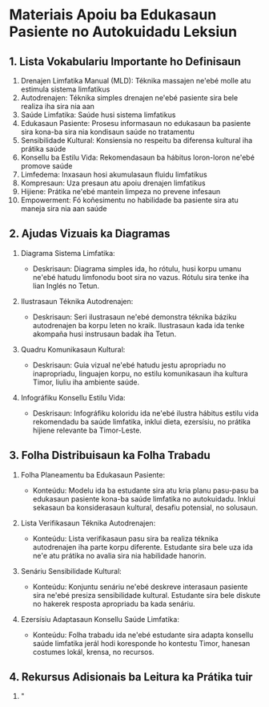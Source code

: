 # Materiais Apoiu ba Edukasaun Pasiente no Autokuidadu Leksiun

## 1. Lista Vokabulariu Importante ho Definisaun

1. Drenajen Limfatika Manual (MLD): Téknika massajen ne'ebé molle atu estimula sistema limfatikus
2. Autodrenajen: Téknika simples drenajen ne'ebé pasiente sira bele realiza iha sira nia aan
3. Saúde Limfatika: Saúde husi sistema limfatikus
4. Edukasaun Pasiente: Prosesu informasaun no edukasaun ba pasiente sira kona-ba sira nia kondisaun saúde no tratamentu
5. Sensibilidade Kultural: Konsiensia no respeitu ba diferensa kultural iha prátika saúde
6. Konsellu ba Estilu Vida: Rekomendasaun ba hábitus loron-loron ne'ebé promove saúde
7. Limfedema: Inxasaun hosi akumulasaun fluidu limfatikus
8. Kompresaun: Uza presaun atu apoiu drenajen limfatikus
9. Hijiene: Prátika ne'ebé mantein limpeza no prevene infesaun
10. Empowerment: Fó koñesimentu no habilidade ba pasiente sira atu maneja sira nia aan saúde

## 2. Ajudas Vizuais ka Diagramas

1. Diagrama Sistema Limfatika:
   - Deskrisaun: Diagrama simples ida, ho rótulu, husi korpu umanu ne'ebé hatudu limfonodu boot sira no vazus. Rótulu sira tenke iha lian Inglés no Tetun.

2. Ilustrasaun Téknika Autodrenajen:
   - Deskrisaun: Seri ilustrasaun ne'ebé demonstra téknika báziku autodrenajen ba korpu leten no kraik. Ilustrasaun kada ida tenke akompaña husi instrusaun badak iha Tetun.

3. Quadru Komunikasaun Kultural:
   - Deskrisaun: Guia vizual ne'ebé hatudu jestu apropriadu no inapropriadu, linguajen korpu, no estilu komunikasaun iha kultura Timor, liuliu iha ambiente saúde.

4. Infográfiku Konsellu Estilu Vida:
   - Deskrisaun: Infográfiku koloridu ida ne'ebé ilustra hábitus estilu vida rekomendadu ba saúde limfatika, inklui dieta, ezersísiu, no prátika hijiene relevante ba Timor-Leste.

## 3. Folha Distribuisaun ka Folha Trabadu

1. Folha Planeamentu ba Edukasaun Pasiente:
   - Konteúdu: Modelu ida ba estudante sira atu kria planu pasu-pasu ba edukasaun pasiente kona-ba saúde limfatika no autokuidadu. Inklui sekasaun ba konsiderasaun kultural, desafiu potensial, no solusaun.

2. Lista Verifikasaun Téknika Autodrenajen:
   - Konteúdu: Lista verifikasaun pasu sira ba realiza téknika autodrenajen iha parte korpu diferente. Estudante sira bele uza ida ne'e atu prátika no avalia sira nia habilidade hanorin.

3. Senáriu Sensibilidade Kultural:
   - Konteúdu: Konjuntu senáriu ne'ebé deskreve interasaun pasiente sira ne'ebé presiza sensibilidade kultural. Estudante sira bele diskute no hakerek resposta apropriadu ba kada senáriu.

4. Ezersísiu Adaptasaun Konsellu Saúde Limfatika:
   - Konteúdu: Folha trabadu ida ne'ebé estudante sira adapta konsellu saúde limfatika jerál hodi koresponde ho kontestu Timor, hanesan costumes lokál, krensa, no recursos.

## 4. Rekursus Adisionais ba Leitura ka Prátika tuir

1. "